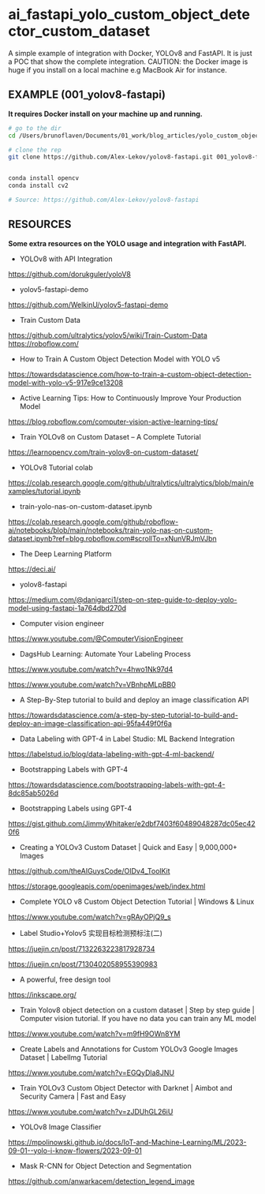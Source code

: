 # ai_fastapi_yolo_custom_object_detector_custom_dataset

A simple example of integration with Docker, YOLOv8 and FastAPI. It is just a POC that show the complete integration.
CAUTION: the Docker image is huge if you install on a local machine e.g MacBook Air for instance.

## EXAMPLE (001_yolov8-fastapi)
**It requires Docker install on your machine up and running.**

```bash
# go to the dir
cd /Users/brunoflaven/Documents/01_work/blog_articles/yolo_custom_object_detector_custom_dataset

# clone the rep
git clone https://github.com/Alex-Lekov/yolov8-fastapi.git 001_yolov8-fastapi


conda install opencv
conda install cv2

# Source: https://github.com/Alex-Lekov/yolov8-fastapi
```


## RESOURCES

**Some extra resources on the YOLO usage and integration with FastAPI.**

- YOLOv8 with API Integration

https://github.com/dorukguler/yoloV8

- yolov5-fastapi-demo

https://github.com/WelkinU/yolov5-fastapi-demo


- Train Custom Data

https://github.com/ultralytics/yolov5/wiki/Train-Custom-Data
https://roboflow.com/

- How to Train A Custom Object Detection Model with YOLO v5

https://towardsdatascience.com/how-to-train-a-custom-object-detection-model-with-yolo-v5-917e9ce13208

- Active Learning Tips: How to Continuously Improve Your Production Model

https://blog.roboflow.com/computer-vision-active-learning-tips/


- Train YOLOv8 on Custom Dataset – A Complete Tutorial

https://learnopencv.com/train-yolov8-on-custom-dataset/

- YOLOv8 Tutorial colab

https://colab.research.google.com/github/ultralytics/ultralytics/blob/main/examples/tutorial.ipynb

- train-yolo-nas-on-custom-dataset.ipynb

https://colab.research.google.com/github/roboflow-ai/notebooks/blob/main/notebooks/train-yolo-nas-on-custom-dataset.ipynb?ref=blog.roboflow.com#scrollTo=xNunVRJmVJbn

- The Deep Learning Platform

https://deci.ai/


- yolov8-fastapi

https://medium.com/@danigarci1/step-on-step-guide-to-deploy-yolo-model-using-fastapi-1a764dbd270d


- Computer vision engineer

https://www.youtube.com/@ComputerVisionEngineer


- DagsHub Learning: Automate Your Labeling Process

https://www.youtube.com/watch?v=4hwo1Nk97d4

https://www.youtube.com/watch?v=VBnhpMLpBB0


- A Step-By-Step tutorial to build and deploy an image classification API

https://towardsdatascience.com/a-step-by-step-tutorial-to-build-and-deploy-an-image-classification-api-95fa449f0f6a

- Data Labeling with GPT-4 in Label Studio: ML Backend Integration

https://labelstud.io/blog/data-labeling-with-gpt-4-ml-backend/

- Bootstrapping Labels with GPT-4

https://towardsdatascience.com/bootstrapping-labels-with-gpt-4-8dc85ab5026d

- Bootstrapping Labels using GPT-4

https://gist.github.com/JimmyWhitaker/e2dbf7403f60489048287dc05ec420f6


- Creating a YOLOv3 Custom Dataset | Quick and Easy | 9,000,000+ Images

https://github.com/theAIGuysCode/OIDv4_ToolKit

https://storage.googleapis.com/openimages/web/index.html


- Complete YOLO v8 Custom Object Detection Tutorial | Windows & Linux

https://www.youtube.com/watch?v=gRAyOPjQ9_s


- Label Studio+Yolov5 实现目标检测预标注(二)

https://juejin.cn/post/7132263223817928734

https://juejin.cn/post/7130402058955390983

- A powerful, free design tool

https://inkscape.org/

- Train Yolov8 object detection on a custom dataset | Step by step guide | Computer vision tutorial. If you have no data you can train any ML model

https://www.youtube.com/watch?v=m9fH9OWn8YM

- Create Labels and Annotations for Custom YOLOv3 Google Images Dataset | LabelImg Tutorial

https://www.youtube.com/watch?v=EGQyDla8JNU

- Train YOLOv3 Custom Object Detector with Darknet | Aimbot and Security Camera | Fast and Easy

https://www.youtube.com/watch?v=zJDUhGL26iU

- YOLOv8 Image Classifier

https://mpolinowski.github.io/docs/IoT-and-Machine-Learning/ML/2023-09-01--yolo-i-know-flowers/2023-09-01

- Mask R-CNN for Object Detection and Segmentation

https://github.com/anwarkacem/detection_legend_image


